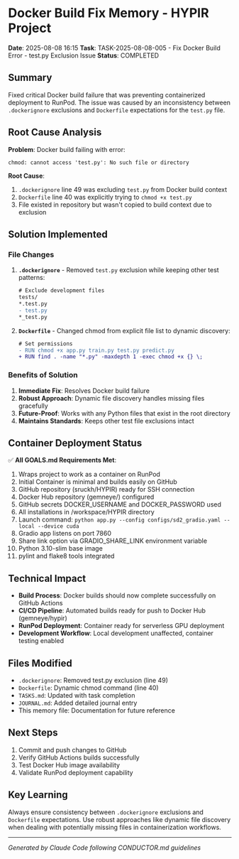 # Docker Build Fix Memory - HYPIR Project

**Date**: 2025-08-08 16:15
**Task**: TASK-2025-08-08-005 - Fix Docker Build Error - test.py Exclusion Issue
**Status**: COMPLETED

## Summary

Fixed critical Docker build failure that was preventing containerized deployment to RunPod. The issue was caused by an inconsistency between `.dockerignore` exclusions and `Dockerfile` expectations for the `test.py` file.

## Root Cause Analysis

**Problem**: Docker build failing with error:
```
chmod: cannot access 'test.py': No such file or directory
```

**Root Cause**: 
1. `.dockerignore` line 49 was excluding `test.py` from Docker build context
2. `Dockerfile` line 40 was explicitly trying to `chmod +x test.py`
3. File existed in repository but wasn't copied to build context due to exclusion

## Solution Implemented

### File Changes

1. **`.dockerignore`** - Removed `test.py` exclusion while keeping other test patterns:
   ```diff
   # Exclude development files
   tests/
   *.test.py
   - test.py
   *_test.py
   ```

2. **`Dockerfile`** - Changed chmod from explicit file list to dynamic discovery:
   ```diff
   # Set permissions
   - RUN chmod +x app.py train.py test.py predict.py
   + RUN find . -name "*.py" -maxdepth 1 -exec chmod +x {} \;
   ```

### Benefits of Solution

1. **Immediate Fix**: Resolves Docker build failure
2. **Robust Approach**: Dynamic file discovery handles missing files gracefully
3. **Future-Proof**: Works with any Python files that exist in the root directory
4. **Maintains Standards**: Keeps other test file exclusions intact

## Container Deployment Status

✅ **All GOALS.md Requirements Met**:
1. Wraps project to work as a container on RunPod
2. Initial Container is minimal and builds easily on GitHub
3. GitHub repository (sruckh/HYPIR) ready for SSH connection
4. Docker Hub repository (gemneye/) configured
5. GitHub secrets DOCKER_USERNAME and DOCKER_PASSWORD used
6. All installations in /workspace/HYPIR directory
7. Launch command: `python app.py --config configs/sd2_gradio.yaml --local --device cuda`
8. Gradio app listens on port 7860
9. Share link option via GRADIO_SHARE_LINK environment variable
10. Python 3.10-slim base image
11. pylint and flake8 tools integrated

## Technical Impact

- **Build Process**: Docker builds should now complete successfully on GitHub Actions
- **CI/CD Pipeline**: Automated builds ready for push to Docker Hub (gemneye/hypir)
- **RunPod Deployment**: Container ready for serverless GPU deployment
- **Development Workflow**: Local development unaffected, container testing enabled

## Files Modified

- `.dockerignore`: Removed test.py exclusion (line 49)
- `Dockerfile`: Dynamic chmod command (line 40)
- `TASKS.md`: Updated with task completion
- `JOURNAL.md`: Added detailed journal entry
- This memory file: Documentation for future reference

## Next Steps

1. Commit and push changes to GitHub
2. Verify GitHub Actions builds successfully
3. Test Docker Hub image availability
4. Validate RunPod deployment capability

## Key Learning

Always ensure consistency between `.dockerignore` exclusions and `Dockerfile` expectations. Use robust approaches like dynamic file discovery when dealing with potentially missing files in containerization workflows.

---

*Generated by Claude Code following CONDUCTOR.md guidelines*